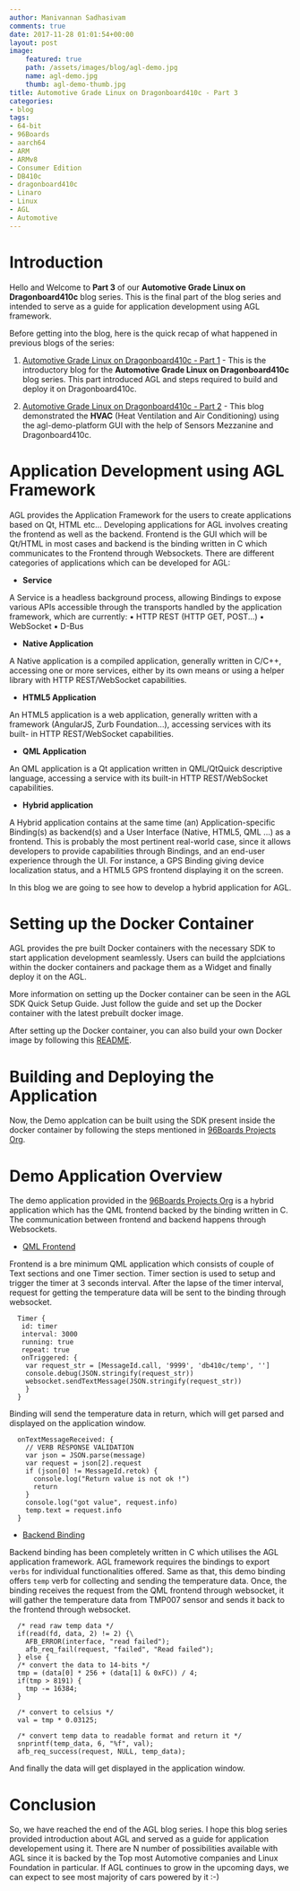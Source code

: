 ```yaml
---
author: Manivannan Sadhasivam
comments: true
date: 2017-11-28 01:01:54+00:00
layout: post
image:
    featured: true
    path: /assets/images/blog/agl-demo.jpg
    name: agl-demo.jpg
    thumb: agl-demo-thumb.jpg
title: Automotive Grade Linux on Dragonboard410c - Part 3
categories:
- blog
tags:
- 64-bit
- 96Boards
- aarch64
- ARM
- ARMv8
- Consumer Edition
- DB410c
- dragonboard410c
- Linaro
- Linux
- AGL
- Automotive
---
```


# **Introduction**

Hello and Welcome to **Part 3** of our **Automotive Grade Linux on Dragonboard410c**
blog series. This is the final part of the blog series and intended to serve as a guide
for application development using AGL framework.

Before getting into the blog, here is the quick recap of what happened in
previous blogs of the series:

1. [Automotive Grade Linux on Dragonboard410c - Part 1](/blog/agl-on-dragonboard410c-part1/) - This
is the introductory blog for the **Automotive Grade Linux on Dragonboard410c**
blog series. This part introduced AGL and steps required to build and deploy
it on Dragonboard410c.

2. [Automotive Grade Linux on Dragonboard410c - Part 2](/blog/agl-on-dragonboard410c-part2/) - This
blog demonstrated the **HVAC** (Heat Ventilation and Air Conditioning) using the
agl-demo-platform GUI with the help of Sensors Mezzanine and Dragonboard410c.

# **Application Development using AGL Framework**

AGL provides the Application Framework for the users to create applications based on Qt, HTML etc...
Developing applications for AGL involves creating the frontend as well as the backend.
Frontend is the GUI which will be Qt/HTML in most cases and backend is the binding
written in C which communicates to the Frontend through Websockets. There are different
categories of applications which can be developed for AGL:

* **Service**

A Service is a headless background process, allowing Bindings to expose
various APIs accessible through the transports handled by the application
framework, which are currently:
▪ HTTP REST (HTTP GET, POST...)
▪ WebSocket
▪ D-Bus

* **Native Application**

A Native application is a compiled application, generally written in C/C++,
accessing one or more services, either by its own means or using a helper
library with HTTP REST/WebSocket capabilities.

* **HTML5 Application**

An HTML5 application is a web application, generally written with a
framework (AngularJS, Zurb Foundation...), accessing services with its built-
in HTTP REST/WebSocket capabilities.

* **QML Application**

An QML application is a Qt application written in QML/QtQuick descriptive
language, accessing a service with its built-in HTTP REST/WebSocket
capabilities.

* **Hybrid application**

A Hybrid application contains at the same time (an) Application-specific
Binding(s) as backend(s) and a User Interface (Native, HTML5, QML ...)
as a frontend. This is probably the most pertinent real-world case, since it allows
developers to provide capabilities through Bindings, and an end-user
experience through the UI. For instance, a GPS Binding giving device
localization status, and a HTML5 GPS frontend displaying it on the screen.

In this blog we are going to see how to develop a hybrid application for AGL.

# **Setting up the Docker Container**

AGL provides the pre built Docker containers with the necessary SDK to start
application development seamlessly. Users can build the applciations within
the docker containers and package them as a Widget and finally deploy it on
the AGL.

More information on setting up the Docker container can be seen in the
AGL SDK Quick Setup Guide.
Just follow the guide and set up the Docker container with the latest
prebuilt docker image.

After setting up the Docker container, you can also build your own Docker image
by following this [README](https://git.automotivelinux.org/AGL/docker-worker-generator/tree/README.md).

# **Building and Deploying the Application**

Now, the Demo applcation can be built using the SDK present inside the docker
container by following the steps mentioned in [96Boards Projects Org](https://github.com/96boards-projects/agl-demo#2-demo-application).

# **Demo Application Overview**

The demo application provided in the [96Boards Projects Org](https://github.com/96boards-projects/agl-demo#2-demo-application)
is a hybrid application which has the QML frontend backed by the binding written in C.
The communication between frontend and backend happens through Websockets.

* [QML Frontend](https://github.com/96boards-projects/agl-demo/tree/master/db410c-temp/app)

Frontend is a bre minimum QML application which consists of couple of Text sections and one
Timer section. Timer section is used to setup and trigger the timer at 3 seconds interval.
After the lapse of the timer interval, request for getting the temperature data will be sent
to the binding through websocket.

```shell
  Timer {
   id: timer
   interval: 3000
   running: true
   repeat: true
   onTriggered: {
    var request_str = [MessageId.call, '9999', 'db410c/temp', '']
    console.debug(JSON.stringify(request_str))
    websocket.sendTextMessage(JSON.stringify(request_str))
    }
  }
```
Binding will send the temperature data in return, which will get parsed and displayed
on the application window.

```shell
  onTextMessageReceived: {
    // VERB RESPONSE VALIDATION
    var json = JSON.parse(message)
    var request = json[2].request
    if (json[0] != MessageId.retok) {
      console.log("Return value is not ok !")
      return
    }
    console.log("got value", request.info)
    temp.text = request.info
  }
```
* [Backend Binding](https://github.com/96boards-projects/agl-demo/tree/master/db410c-temp/binding)

Backend binding has been completely written in C which utilises the AGL application framework.
AGL framework requires the bindings to export `verbs` for individual functionalities offered.
Same as that, this demo binding offers `temp` verb for collecting and sending the temperature data.
Once, the binding receives the request from the QML frontend through websocket, it will gather
the temperature data from TMP007 sensor and sends it back to the frontend through websocket.

```shell
  /* read raw temp data */
  if(read(fd, data, 2) != 2) {\
    AFB_ERROR(interface, "read failed");
    afb_req_fail(request, "failed", "Read failed");
  } else {
  /* convert the data to 14-bits */
  tmp = (data[0] * 256 + (data[1] & 0xFC)) / 4;
  if(tmp > 8191) {
    tmp -= 16384;
  }

  /* convert to celsius */
  val = tmp * 0.03125;

  /* convert temp data to readable format and return it */
  snprintf(temp_data, 6, "%f", val);
  afb_req_success(request, NULL, temp_data);
```
And finally the data will get displayed in the application window.

# **Conclusion**

So, we have reached the end of the AGL blog series. I hope this blog series
provided introduction about AGL and served as a guide for application developement
using it. There are N number of possibilities available with AGL since it is backed
by the Top most Automotive companies and Linux Foundation in particular. If AGL
continues to grow in the upcoming days, we can expect to see most majority of cars
powered by it :-)
